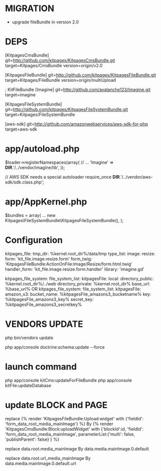 MIGRATION
=============================
* upgrade fileBundle in version 2.0

DEPS
=====================
[KitpagesCmsBundle]
    git=http://github.com/kitpages/KitpagesCmsBundle.git
    target=Kitpages/CmsBundle
    version=origin/v2.0

[KitpagesFileBundle]
    git=http://github.com/kitpages/KitpagesFileBundle.git
    target=Kitpages/FileBundle
    version=origin/multiUpload

; KitFileBundle
[Imagine]
    git=http://github.com/avalanche123/Imagine.git
    target=imagine

[KitpagesFileSystemBundle]
    git=http://github.com/kitpages/KitpagesFileSystemBundle.git
    target=Kitpages/FileSystemBundle

[aws-sdk]
    git=http://github.com/amazonwebservices/aws-sdk-for-php
    target=aws-sdk

app/autoload.php
=====================
$loader->registerNamespaces(array(
    // ...
    'Imagine'          => __DIR__.'/../vendor/imagine/lib',
));

// AWS SDK needs a special autoloader
require_once __DIR__.'/../vendor/aws-sdk/sdk.class.php';

app/AppKernel.php
=====================
$bundles = array(
...
    new Kitpages\FileSystemBundle\KitpagesFileSystemBundle(),
);

Configuration
=====================
kitpages_file:
    tmp_dir: %kernel.root_dir%/data/tmp
    type_list:
        image:
            resize:
                form: 'kit_file.image.resize.form'
                form_twig: 'KitpagesFileBundle:ActionOnFile:Image/Resize/form.html.twig'
                handler_form: 'kit_file.image.resize.form.handler'
                library: 'imagine.gd'

kitpages_file_system:
    file_system_list:
        kitpagesFile:
            local:
                directory_public: %kernel.root_dir%/../web
                directory_private: %kernel.root_dir%
                base_url: %base_url%
    OR
kitpages_file_system:
    file_system_list:
        kitpagesFile:
            amazon_s3:
                bucket_name: %kitpagesFile_amazons3_bucketname%
                key: %kitpagesFile_amazons3_key%
                secret_key: %kitpagesFile_amazons3_secretkey%


VENDORS UPDATE
=====================
php bin/vendors update

php app/console doctrine:schema:update --force

launch command
=====================
php app/console kitCms:updateForFileBundle
php app/console kitFile:updateDatabase

update BLOCK and PAGE
=====================
replace
    {% render 'KitpagesFileBundle:Upload:widget' with {'fieldId': 'form_data_root_media_mainImage'} %}
    By
    {% render 'KitpagesCmsBundle:Block:uploadWidget' with {'blockId':id, 'fieldId': 'form_data_root_media_mainImage', parameterList:{'multi': false, 'publishParent': false} } %}

replace
    data.root.media_mainImage
    By
    data.media.mainImage.0.default

replace
    data.root.url_media_mainImage
    By
    data.media.mainImage.0.default.url